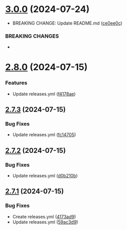 # [3.0.0](https://github.com/Pradumnasaraf/BioDrop-CLI/compare/v2.8.0...v3.0.0) (2024-07-24)


* BREAKING CHANGE: Update README.md ([ce0ee0c](https://github.com/Pradumnasaraf/BioDrop-CLI/commit/ce0ee0c9c47e29f7f76456086f9e7627f22fef9b))


### BREAKING CHANGES

* 



# [2.8.0](https://github.com/Pradumnasaraf/BioDrop-CLI/compare/v2.7.3...v2.8.0) (2024-07-15)


### Features

* Update releases.yml ([f4178ae](https://github.com/Pradumnasaraf/BioDrop-CLI/commit/f4178aee72148b895be2875583ed1ae62e3e0d00))



## [2.7.3](https://github.com/Pradumnasaraf/BioDrop-CLI/compare/v2.7.2...v2.7.3) (2024-07-15)


### Bug Fixes

* Update releases.yml ([fc14705](https://github.com/Pradumnasaraf/BioDrop-CLI/commit/fc14705f4e642e3632584c48a349a8c9b356602b))



## [2.7.2](https://github.com/Pradumnasaraf/BioDrop-CLI/compare/v2.7.1...v2.7.2) (2024-07-15)


### Bug Fixes

* Update releases.yml ([d0b210b](https://github.com/Pradumnasaraf/BioDrop-CLI/commit/d0b210bc451d51908e2e9edae8f12f4c4a19725e))



## [2.7.1](https://github.com/Pradumnasaraf/BioDrop-CLI/compare/4173ad93337ca0af076609fbe41357ebca087084...v2.7.1) (2024-07-15)


### Bug Fixes

* Create releases.yml ([4173ad9](https://github.com/Pradumnasaraf/BioDrop-CLI/commit/4173ad93337ca0af076609fbe41357ebca087084))
* Update releases.yml ([59ac3d9](https://github.com/Pradumnasaraf/BioDrop-CLI/commit/59ac3d9213360c68e800e8384938e5c6ec1b0b6b))



